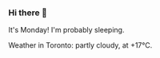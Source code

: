### Hi there :wave:

It's Monday! I'm probably sleeping.

Weather in Toronto: partly cloudy, at +17°C.
